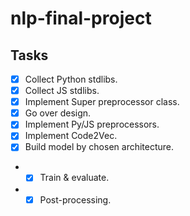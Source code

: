 # nlp-final-project

## Tasks
- [x] Collect Python stdlibs.
- [x] Collect JS stdlibs.
- [x] Implement Super preprocessor class.
- [x] Go over design.
- [x] Implement Py/JS preprocessors.
- [x] Implement Code2Vec.
- [x] Build model by chosen architecture.
- - [x] Train & evaluate.
- - [x] Post-processing.